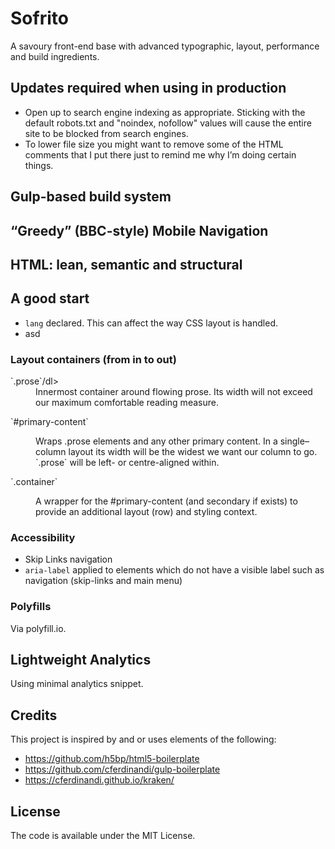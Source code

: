 # Sofrito
A savoury front-end base with advanced typographic, layout, performance and build ingredients.

## Updates required when using in production
- Open up to search engine indexing as appropriate. Sticking with the default robots.txt and "noindex, nofollow" values will cause the entire site to be blocked from search engines.
- To lower file size you might want to remove some of the HTML comments that I put there just to remind me why I’m doing certain things.

## Gulp-based build system

## “Greedy” (BBC-style) Mobile Navigation

## HTML: lean, semantic and structural

## A good <head> start
- `lang` declared. This can affect the way CSS layout is handled.
- asd


### Layout containers (from in to out)

<dl>`.prose`/dl>
<dd>Innermost container around flowing prose. Its width will not exceed our maximum comfortable reading measure.</dd>

<dl>`#primary-content`</dl>
<dd>Wraps .prose elements and any other primary content. In a single–column layout its width will be the widest we want our column to go. `.prose` will be left- or centre-aligned within.</dd>

<dl>`.container`</dl>
<dd>A wrapper for the #primary-content (and secondary if exists) to provide an additional layout (row) and styling context.</dd>

### Accessibility

- Skip Links navigation
- `aria-label` applied to elements which do not have a visible label such as navigation (skip-links and main menu)

### Polyfills
Via polyfill.io.

## Lightweight Analytics
Using minimal analytics snippet.


## Credits
This project is inspired by and or uses elements of the following:
- https://github.com/h5bp/html5-boilerplate
- https://github.com/cferdinandi/gulp-boilerplate
- https://cferdinandi.github.io/kraken/

## License
The code is available under the MIT License.
